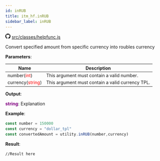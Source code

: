 ```yaml
---
id: inRUB
title: itm_hf.inRUB
sidebar_label: inRUB
---
```

![](/img/github.png) [src/classes/helpfunc.js](https://github.com/TrustedSourceLeaks/LeakedServer/blob/master/src/classes/helpfunc.js)

Convert specified amount from specific currency into roubles currency

**Parameters**:

Name  |   Description 
----------- |   -----------
number(<font color="red">int</font>)  |   This argument must contain a valid number.
currency(<font color="red">string</font>)  | This argument must contain a valid currency TPL.



**Output**:

**<font color="purple">string</font>**: Explanation


**Example**:
```js
const number = 150000
const currency = "dollar_tpl"
const convertedAmount = utility.inRUB(number,currency)
```

**Result**:
```
//Result here
```